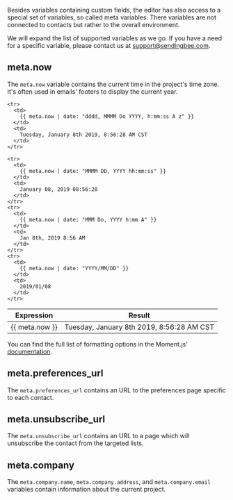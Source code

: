 Besides variables containing custom fields, the editor has also access to a
special set of variables, so called meta variables. There variables are not
connected to contacts but rather to the overall environment.

We will expand the list of supported variables as we go. If you have a need for
a specific variable, please contact us at
[support@sendingbee.com](mailto:suppport@sendingbee.com).

## meta.now

The `meta.now` variable contains the current time in the project's time
zone. It's often used in emails' footers to display the current year.

<table>
  <thead>
    <th>
      Expression
    </th>
    <th>
      Result
    </th>
  </thead>

  <tbody>
    <tr>
      <td>
        {{ meta.now }}
      </td>
      <td>
        Tuesday, January 8th 2019, 8:56:28 AM CST
      </td>
    </tr>

    <tr>
      <td>
        {{ meta.now | date: "dddd, MMMM Do YYYY, h:mm:ss A z" }}
      </td>
      <td>
        Tuesday, January 8th 2019, 8:56:28 AM CST
      </td>
    </tr>

    <tr>
      <td>
        {{ meta.now | date: "MMMM DD, YYYY hh:mm:ss" }}
      </td>
      <td>
        January 08, 2019 08:56:28
      </td>
    </tr>
    <tr>
      <td>
        {{ meta.now | date: "MMM Do, YYYY h:mm A" }}
      </td>
      <td>
        Jan 8th, 2019 8:56 AM
      </td>
    </tr>
    <tr>
      <td>
        {{ meta.now | date: "YYYY/MM/DD" }}
      </td>
      <td>
        2019/01/08
      </td>
    </tr>
  </tbody>
</table>

You can find the full list of formatting options in the Moment.js'
[documentation](https://momentjs.com/docs/#/displaying/format/).

## meta.preferences_url

The `meta.preferences_url` contains an URL to the preferences page specific
to each contact.

## meta.unsubscribe_url

The `meta.unsubscribe_url` contains an URL to a page which will unsubscribe
the contact from the targeted lists.

## meta.company

The `meta.company.name`, `meta.company.address`, and `meta.company.email`
variables contain information about the current project.
